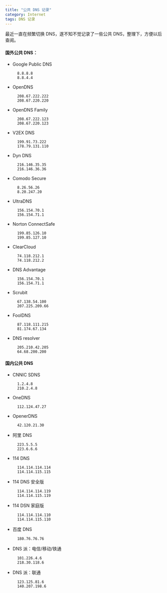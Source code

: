 ```yaml
---
title: "公共 DNS 记录"
category: Internet
tags: DNS 记录
---
```


最近一直在频繁切换 DNS，遂不知不觉记录了一些公共 DNS，整理下，方便以后查阅。

#### 国外公共 DNS：

- Google Public DNS

        8.8.8.8
        8.8.4.4
<!-- more -->
- OpenDNS

        208.67.222.222
        208.67.220.220

- OpenDNS Family

        208.67.222.123
        208.67.220.123

- V2EX DNS

        199.91.73.222
        178.79.131.110

- Dyn DNS

        216.146.35.35
        216.146.36.36

- Comodo Secure

        8.26.56.26
        8.20.247.20

- UltraDNS

        156.154.70.1
        156.154.71.1

- Norton ConnectSafe

        199.85.126.10
        199.85.127.10

- ClearCloud

        74.118.212.1
        74.118.212.2

- DNS Advantage

        156.154.70.1
        156.154.71.1

- Scrubit

        67.138.54.100
        207.225.209.66

- FoolDNS

        87.118.111.215
        81.174.67.134

- DNS resolver

        205.210.42.205
        64.68.200.200

#### 国内公共 DNS

- CNNIC SDNS

        1.2.4.8
        210.2.4.8

- OneDNS

        112.124.47.27

- OpenerDNS

        42.120.21.30

- 阿里 DNS

        223.5.5.5
        223.6.6.6

- 114 DNS

        114.114.114.114
        114.114.115.115

- 114 DNS 安全版

        114.114.114.119
        114.114.115.119

- 114 DSN 家庭版

        114.114.114.110
        114.114.115.110

- 百度 DNS

        180.76.76.76

- DNS 派：电信/移动/铁通

        101.226.4.6
        218.30.118.6

- DNS 派：联通

        123.125.81.6
        140.207.198.6

